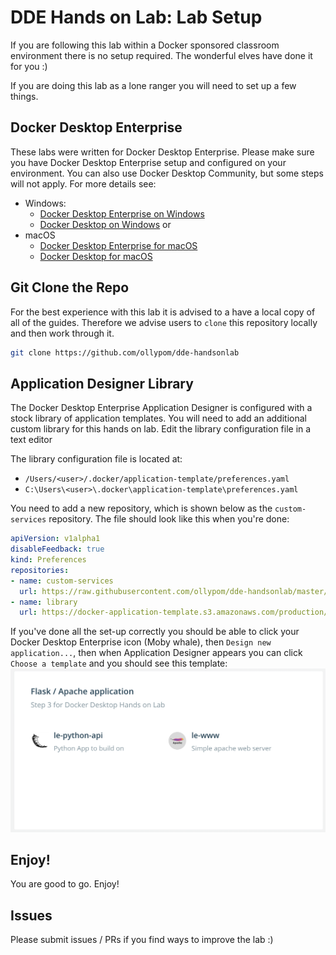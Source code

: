 # DDE Hands on Lab: Lab Setup

If you are following this lab within a Docker sponsored classroom environment
there is no setup required. The wonderful elves have done it for you :)

If you are doing this lab as a lone ranger you will need to set up a few things.

## Docker Desktop Enterprise

These labs were written for Docker Desktop Enterprise. Please make sure you have Docker Desktop Enterprise setup and configured on your
environment. You can also use Docker Desktop Community, but some steps will not apply. For more details see:
* Windows:
  * [Docker Desktop Enterprise on Windows](https://docs.docker.com/ee/desktop/admin/install/windows/)
  * [Docker Desktop on Windows](https://docs.docker.com/docker-for-windows/install/) or
* macOS
  * [Docker Desktop Enterprise for macOS](https://docs.docker.com/ee/desktop/admin/install/mac/)
  * [Docker Desktop for macOS](https://docs.docker.com/docker-for-mac/install/)

## Git Clone the Repo

For the best experience with this lab it is advised to a have a local copy of
all of the guides. Therefore we advise users to `clone` this repository locally
and then work through it.

```bash
git clone https://github.com/ollypom/dde-handsonlab
```

## Application Designer Library

The Docker Desktop Enterprise Application Designer is configured with a stock
library of application templates. You will need to add an additional custom
library for this hands on lab.  Edit the library configuration file in a text editor

The library configuration file is located at:

   * `/Users/<user>/.docker/application-template/preferences.yaml`
   * `C:\Users\<user>\.docker\application-template\preferences.yaml`

   You need to add a new repository, which is shown below as the `custom-services` repository. The file should look like this when you're done:

   ```yaml
   apiVersion: v1alpha1
   disableFeedback: true
   kind: Preferences
   repositories:
   - name: custom-services
     url: https://raw.githubusercontent.com/ollypom/dde-handsonlab/master/labsetup/appdesignertemplates/library.yaml
   - name: library
     url: https://docker-application-template.s3.amazonaws.com/production/v0.1.5/library.yaml
   ```

If you've done all the set-up correctly you should be able to click your Docker Desktop Enterprise icon (Moby whale), then `Design new application...`, then when Application Designer appears you can click `Choose a template` and you should see this template:
![App Designer](./images/labsetupAppDesigner.png)

## Enjoy!

You are good to go. Enjoy!

## Issues
Please submit issues / PRs if you find ways to improve the lab :)
